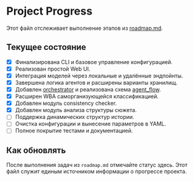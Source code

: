 # Project Progress

Этот файл отслеживает выполнение этапов из [roadmap.md](roadmap.md).

## Текущее состояние

- [x] Финализирована CLI и базовое управление конфигурацией.
- [x] Реализован простой Web UI.
- [x] Интеграция моделей через локальные и удалённые эндпойнты.
- [x] Завершена логика агентов и расширены варианты хранилищ.
- [x] Добавлен [orchestrator](orchestrator.md) и реализована схема [agent_flow](agent_flow.md).
- [x] Расширен WBA саморганизующейся классификацией.
- [x] Добавлен модуль consistency checker.
- [x] Добавлен модуль анализа структуры сюжета.
- [ ] Поддержка динамических структур истории.
- [ ] Очистка конфигурации и вынесение параметров в YAML.
- [ ] Полное покрытие тестами и документацией.

## Как обновлять

После выполнения задач из `roadmap.md` отмечайте статус здесь. Этот файл
служит единым источником информации о прогрессе проекта.

